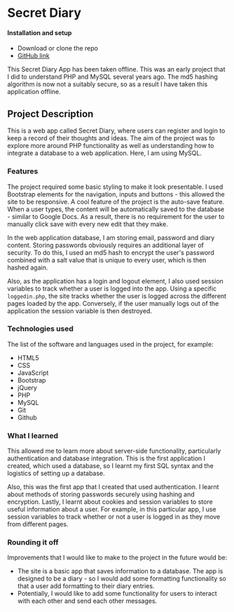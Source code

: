 # Secret Diary

#### Installation and setup

- Download or clone the repo
- [GitHub link](https://github.com/timrooke1991/secret-diary)

This Secret Diary App has been taken offline. This was an early project that I did to understand PHP and MySQL several years ago. The md5 hashing algorithm is now not a suitably secure, so as a result I have taken this application offline. 

## Project Description

This is a web app called Secret Diary, where users can register and login to keep a record of their thoughts and ideas. The aim of the project was to explore more around PHP functionality as well as understanding how to integrate a database to a web application. Here, I am using MySQL.

### [](https://github.com/timrooke1991/secret-diary#features)Features

The project required some basic styling to make it look presentable. I used Bootstrap elements for the navigation, inputs and buttons - this allowed the site to be responsive. A cool feature of the project is the auto-save feature. When a user types, the content will be automatically saved to the database - similar to Google Docs. As a result, there is no requirement for the user to manually click save with every new edit that they make.

In the web application database, I am storing email, password and diary content. Storing passwords obviously requires an additional layer of security. To do this, I used an md5 hash to encrypt the user's password combined with a salt value that is unique to every user, which is then hashed again.

Also, as the application has a login and logout element, I also used session variables to track whether a user is logged into the app. Using a specific `loggedin.php`, the site tracks whether the user is logged across the different pages loaded by the app. Conversely, if the user manually logs out of the application the session variable is then destroyed.

### [](https://github.com/timrooke1991/secret-diary#technologies-used)Technologies used

The list of the software and languages used in the project, for example:

- HTML5
- CSS
- JavaScript
- Bootstrap
- jQuery
- PHP
- MySQL
- Git
- Github

### [](https://github.com/timrooke1991/secret-diary#challenges-faced)What I learned

This allowed me to learn more about server-side functionality, particularly authentication and database integration. This is the first application I created, which used a database, so I learnt my first SQL syntax and the logistics of setting up a database.

Also, this was the first app that I created that used authentication. I learnt about methods of storing passwords securely using hashing and encryption. Lastly, I learnt about cookies and session variables to store useful information about a user. For example, in this particular app, I use session variables to track whether or not a user is logged in as they move from different pages.

### [](https://github.com/timrooke1991/secret-diary#rounding-it-off)Rounding it off

Improvements that I would like to make to the project in the future would be:

- The site is a basic app that saves information to a database. The app is designed to be a diary - so I would add some formatting functionality so that a user add formatting to their diary entries.
- Potentially, I would like to add some functionality for users to interact with each other and send each other messages.
